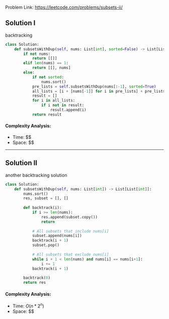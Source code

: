 Problem Link: https://leetcode.com/problems/subsets-ii/

## Solution I
backtracking

```python
class Solution:
    def subsetsWithDup(self, nums: List[int], sorted=False) -> List[List[int]]:
        if not nums:
            return [[]]
        elif len(nums) == 1:
            return [[], nums]
        else:
            if not sorted:
                nums.sort()
            pre_lists = self.subsetsWithDup(nums[:-1], sorted=True)
            all_lists = [i + [nums[-1]] for i in pre_lists] + pre_lists
            result = []
            for i in all_lists:
                if i not in result:
                    result.append(i)
            return result
```

#### Complexity Analysis:
- Time: $$
- Space: $$

---

## Solution II
another backtracking solution

```python
class Solution:
    def subsetsWithDup(self, nums: List[int]) -> List[List[int]]:
        nums.sort()
        res, subset = [], []
        
        def backtrack(i):
            if i >= len(nums):
                res.append(subset.copy())
                return
            
            # All subsets that include nums[i]
            subset.append(nums[i])
            backtrack(i + 1)
            subset.pop()
            
            # All subsets that exclude nums[i]
            while i + 1 < len(nums) and nums[i] == nums[i+1]:
                i += 1
            backtrack(i + 1)
            
        backtrack(0)
        return res
```

#### Complexity Analysis:
- Time: $O(n * 2^n)$
- Space: $$